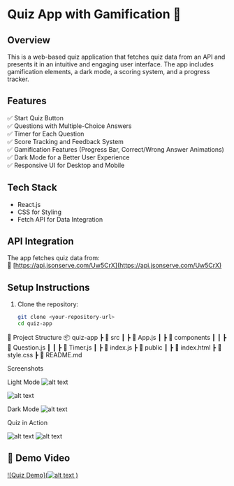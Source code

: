 # Quiz App with Gamification 🎯  

## Overview  
This is a web-based quiz application that fetches quiz data from an API and presents it in an intuitive and engaging user interface. The app includes gamification elements, a dark mode, a scoring system, and a progress tracker.

## Features  
✅ Start Quiz Button  
✅ Questions with Multiple-Choice Answers  
✅ Timer for Each Question  
✅ Score Tracking and Feedback System  
✅ Gamification Features (Progress Bar, Correct/Wrong Answer Animations)  
✅ Dark Mode for a Better User Experience  
✅ Responsive UI for Desktop and Mobile  

## Tech Stack  
- React.js  
- CSS for Styling  
- Fetch API for Data Integration  

## API Integration  
The app fetches quiz data from:  
🔗 [https://api.jsonserve.com/Uw5CrX](https://api.jsonserve.com/Uw5CrX)  

## Setup Instructions  
1. Clone the repository:  
   ```sh
   git clone <your-repository-url>
   cd quiz-app

📂 Project Structure
   📦 quiz-app
 ┣ 📂 src
 ┃ ┣ 📜 App.js
 ┃ ┣ 📜 components
 ┃ ┃ ┣ 📜 Question.js
 ┃ ┃ ┣ 📜 Timer.js
 ┃ ┣ 📜 index.js
 ┣ 📜 public
 ┃ ┣ 📜 index.html
 ┣ 📜 style.css
 ┣ 📜 README.md

Screenshots

Light Mode
![alt text](<Screenshot 2025-02-10 000541.png>)

![alt text](<Screenshot 2025-02-10 000526.png>)


Dark Mode
![alt text](<Screenshot 2025-02-10 000503.png>)


Quiz in Action

![alt text](<Screenshot 2025-02-10 000526.png>)
![alt text](<Screenshot 2025-02-10 000441.png>)

## 🎥 Demo Video  
[![Quiz Demo](![alt text](<Screenshot 2025-02-10 000541.png>)
)](https://drive.google.com/file/d/1RK42rlxH7gdPGmh116tkCewFtZL66iyO/view?usp=sharing)








